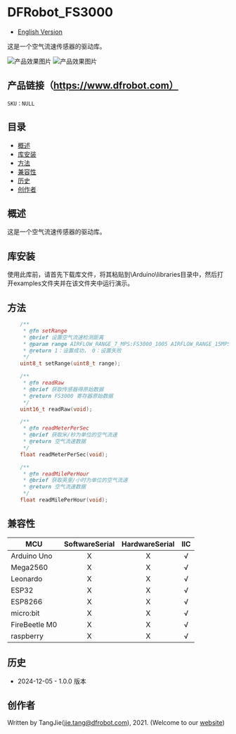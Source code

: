 DFRobot_FS3000
===========================

* [English Version](./README.md)

这是一个空气流速传感器的驱动库。

![产品效果图片](./resources/images/SEN0501.png)
![产品效果图片](./resources/images/SEN0500.png)

## 产品链接（https://www.dfrobot.com）

    SKU：NULL
  
## 目录

  * [概述](#概述)
  * [库安装](#库安装)
  * [方法](#方法)
  * [兼容性](#兼容性)
  * [历史](#历史)
  * [创作者](#创作者)

## 概述

这是一个空气流速传感器的驱动库。

## 库安装

使用此库前，请首先下载库文件，将其粘贴到\Arduino\libraries目录中，然后打开examples文件夹并在该文件夹中运行演示。

## 方法

```C++
    /**
     * @fn setRange
     * @brief 设置空气流速检测距离
     * @param range AIRFLOW_RANGE_7_MPS:FS3000_1005 AIRFLOW_RANGE_15MPS:FS3000_1015
     * @return 1：设置成功， 0：设置失败
     */
    uint8_t setRange(uint8_t range);

    /**
     * @fn readRaw
     * @brief 获取传感器得原始数据
     * @return FS3000 寄存器原始数据
     */
    uint16_t readRaw(void);

    /**
     * @fn readMeterPerSec
     * @brief 获取米/秒为单位的空气流速
     * @return 空气流速数据
     */
    float readMeterPerSec(void);

    /**
     * @fn readMilePerHour
     * @brief 获取英里/小时为单位的空气流速
     * @return 空气流速数据
     */
    float readMilePerHour(void);
```


## 兼容性

MCU                | SoftwareSerial | HardwareSerial |      IIC      |
------------------ | :----------: | :----------: | :----------: | 
Arduino Uno        |      X       |      X       |      √       |
Mega2560           |      X       |      X       |      √       |
Leonardo           |      X       |      X       |      √       |
ESP32              |      X       |      X       |      √       |
ESP8266            |      X       |      X       |      √       |
micro:bit          |      X       |      X       |      √       |
FireBeetle M0      |      X       |      X       |      √       |
raspberry          |      X       |      X       |      √       |

## 历史
- 2024-12-05 - 1.0.0 版本

## 创作者

Written by TangJie(jie.tang@dfrobot.com), 2021. (Welcome to our [website](https://www.dfrobot.com/))